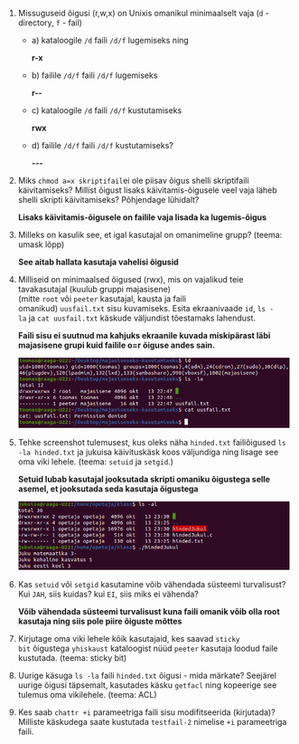 1. Missuguseid õigusi (r,w,x) on Unixis omanikul minimaalselt vaja (`d` - directory, `f` - fail)
   
   - a) kataloogile `/d` faili `/d/f` lugemiseks ning
     
     **r-x**
   
   - b) failile `/d/f` faili `/d/f` lugemiseks
     
     **r--**
   
   - c) kataloogile `/d` faili `/d/f` kustutamiseks
     
     **rwx**
   
   - d) failile `/d/f` faili `/d/f` kustutamiseks?
     
     **---**

2. Miks `chmod a=x skriptifail`ei ole piisav õigus shelli skriptifaili käivitamiseks? Millist õigust lisaks käivitamis-õigusele veel vaja läheb shelli skripti käivitamiseks? Põhjendage lühidalt?
   
   **Lisaks käivitamis-õigusele on failile vaja lisada ka lugemis-õigus**

3. Milleks on kasulik see, et igal kasutajal on omanimeline grupp? (teema: umask lõpp)
   
   **See aitab hallata kasutaja vahelisi õigusid**

4. Milliseid on minimaalsed õigused (rwx), mis on vajalikud teie tavakasutajal (kuulub gruppi majasisene) (mitte `root` või `peeter` kasutajal, kausta ja faili omanikud) `uusfail.txt` sisu kuvamiseks. Esita ekraanivaade `id`, `ls -la` ja `cat uusfail.txt` käskude väljundist tõestamaks lahendust.
   
   **Faili sisu ei suutnud ma kahjuks ekraanile kuvada miskipärast läbi majasisene grupi kuid failile o=r õiguse andes sain.**
   
   ![](praktikum5-1.png)

5. Tehke screenshot tulemusest, kus oleks näha `hinded.txt` failiõigused `ls -la hinded.txt` ja jukuisa käivituskäsk koos väljundiga ning lisage see oma viki lehele. (teema: `setuid` ja `setgid`.)
   
   **Setuid lubab kasutajal jooksutada skripti omaniku õigustega selle asemel, et jooksutada seda kasutaja õigustega**
   
   ![](praktikum5-2.png)

6. Kas `setuid` või `setgid` kasutamine võib vähendada süsteemi turvalisust? Kui `JAH`, siis kuidas? kui `EI`, siis miks ei vähenda?
   
   **Võib vähendada süsteemi turvalisust kuna faili omanik võib olla root kasutaja ning siis pole piire õiguste mõttes**

7. Kirjutage oma viki lehele kõik kasutajaid, kes saavad `sticky bit` õigustega `yhiskaust` kataloogist nüüd `peeter` kasutaja loodud faile kustutada. (teema: sticky bit)

8. Uurige käsuga `ls -la` faili `hinded.txt` õigusi - mida märkate? Seejärel uurige õigusi täpsemalt, kasutades käsku `getfacl` ning kopeerige see tulemus oma vikilehele. (teema: ACL)

9. Kes saab `chattr +i` parameetriga faili sisu modifitseerida (kirjutada)? Milliste käskudega saate kustutada `testfail-2` nimelise `+i` parameetriga faili.
